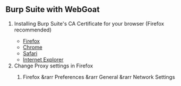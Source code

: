 ## Burp Suite with WebGoat
<ol>
    <li>Installing Burp Suite's CA Certificate for your browser (Firefox recommended)</li>
        <ul>
            <li><a href = "https://portswigger.net/burp/documentation/desktop/getting-started/proxy-setup/certificate/firefox">Firefox</a></li>
            <li><a href = "https://portswigger.net/burp/documentation/desktop/getting-started/proxy-setup/certificate/chrome">Chrome</a></li>
            <li><a href = "https://portswigger.net/burp/documentation/desktop/getting-started/proxy-setup/certificate/safari">Safari</a></li>
            <li><a href = "https://portswigger.net/burp/documentation/desktop/getting-started/proxy-setup/certificate/internet-explorer">Internet Explorer</a></li>
        </ul>
    <li>Change Proxy settings in Firefox</li>
        <ol>
            <li>Firefox &rarr Preferences &rarr General &rarr Network Settings</li>
        </ol>
    
    
</ol>
